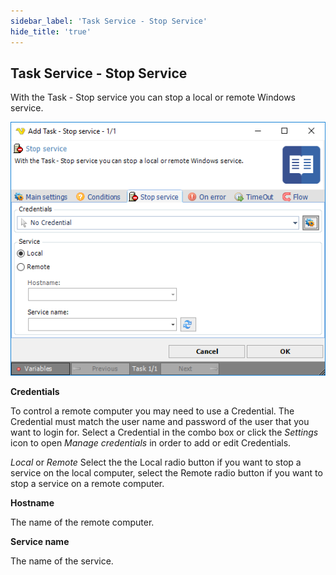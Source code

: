 ```yaml
---
sidebar_label: 'Task Service - Stop Service'
hide_title: 'true'
---
```


## Task Service - Stop Service

With the Task - Stop service you can stop a local or remote Windows service.

![](../../../static/img/taskservicestopservice.png)

**Credentials**

To control a remote computer you may need to use a Credential. The Credential must match the user name and password of the user that you want to login for. Select a Credential in the combo box or click the *Settings* icon to open *Manage credentials* in order to add or edit Credentials.
 
*Local* or *Remote* Select the the Local radio button if you want to stop a service on the local computer, select the Remote radio button if you want to stop a service on a remote computer.
 
**Hostname**

The name of the remote computer.
 
**Service name**

The name of the service.